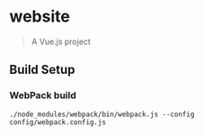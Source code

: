 # website

> A Vue.js project

## Build Setup

### WebPack build

    ./node_modules/webpack/bin/webpack.js --config config/webpack.config.js 
